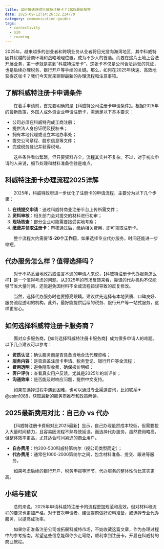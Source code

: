 ```yaml
---
title: 如何快速获得科威特注册卡？2025最新解答
date: 2025-09-12T14:26:32.224779
category: communication-guides
tags:
  - connectivity
  - sim
  - roaming
---
```


2025年，越来越多的创业者和跨境业务从业者将目光投向海湾地区，其中科威特因其优越的营商环境和战略地理位置，成为不少人的首选。而要在这片土地上合法开展业务，第一步就是拿到“科威特注册卡”。这张卡不仅是公司合法运营的凭证，也是后续办理税务、银行开户等手续的关键。那么，如何在2025年快速、高效地获得这张卡？我们今天就来聊聊最新的办理流程和注意事项。

## 了解科威特注册卡申请条件

　　在着手申请前，首先要明确的是【科威特公司注册卡申请条件】。根据2025年的最新政策，外国人或外资企业申请注册卡，需满足以下基本要求：

- 公司必须在科威特完成工商注册；
- 提供法人身份证明及授权书；
- 拥有本地代理或设立本地办事处；
- 提交公司章程、股东信息等文件；
- 完成税务登记并获得税号。

　　这些条件看似繁琐，但只要资料齐全，流程其实并不复杂。不过，对于初次申请的人来说，细节处理和材料准备往往是难点。

## 科威特注册卡办理流程2025详解

　　2025年，科威特政府进一步优化了注册卡的申请流程，主要分为以下几个步骤：

1. **在线提交申请**：通过科威特商业注册平台上传所需文件；
2. **资料审核**：相关部门会对提交的材料进行初审；
3. **现场核查**：部分企业可能需要接受实地考察；
4. **缴费并领取注册卡**：审核通过后，缴纳相关费用，即可领取注册卡。

　　整个流程大约需要**15-20个工作日**，如果选择专业代办服务，时间还能进一步缩短。

## 代办服务怎么样？值得选择吗？

　　对于不熟悉当地政策或语言不通的申请人来说，【科威特注册卡代办服务怎么样】是一个值得考虑的问题。从2025年的市场反馈来看，靠谱的代办机构不仅能够节省大量时间，还能避免因材料不全或流程错误导致的反复修改。

　　当然，选择代办服务时也要擦亮眼睛。建议优先选择有本地资质、口碑良好、服务流程透明的机构。此外，最好能提供后续的税务、银行开户等一站式服务，这样更省心。

## 如何选择科威特注册卡服务商？

　　面对众多服务商，【如何选择科威特注册卡服务商】成为很多申请人的难题。以下几点建议可以参考：

- **资质认证**：确认服务商是否具备当地合法代理资格；
- **服务内容**：是否涵盖注册卡申请、税务登记、银行开户等全流程；
- **费用透明**：避免隐形收费，确保报价明细；
- **客户评价**：查看真实用户反馈，尤其是2025年的新评价；
- **沟通效率**：是否能及时响应问题，提供中文支持。

　　如果在选择过程中遇到困难，也可以通过专业渠道咨询，比如联系✈[@esim1088](https://t.me/s/esim1088)，获取最新的服务商推荐和政策解读。

## 2025最新费用对比：自己办 vs 代办

　　【科威特注册卡费用对比2025最新】显示，自己办理虽然成本较低，但需要投入大量时间精力，且容易因流程不熟导致延误。而选择代办服务，虽然费用略高，但整体效率更高，尤其适合时间紧迫的商业用户。

- **自办费用**：约200-500科威特第纳尔（视公司类型而定）；
- **代办费用**：通常在1000-2000第纳尔之间，包含材料准备、提交、跟进等服务。

　　如果考虑后续的银行开户、税务申报等环节，代办服务的整体性价比其实更高。

## 小结与建议

　　总的来说，2025年申请科威特注册卡的流程更加规范和高效，但对材料和流程的要求也更加严格。对于首次申请者，建议提前做好资料准备，或选择专业代办服务，以提高成功率。

　　如果你正准备注册公司或拓展科威特市场，不妨收藏这篇文章，作为办理过程中的参考指南。希望这些信息能帮你少走弯路，顺利拿到注册卡，开启在科威特的商业旅程。